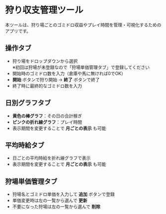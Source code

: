 # 狩り収支管理ツール

本ツールは、狩り場ごとのゴミドロ収益やプレイ時間を管理・可視化するためのアプリです。  

## 操作タブ
- 狩り場をドロップダウンから選択  
  ※初回は狩場が未登録なので「狩場単価管理タブ」で登録してください  
- 開始時のゴミドロ数を入力（倉庫や馬に無ければ0でOK）  
- **開始** ボタンで狩り開始 → **終了** ボタンで終了  
- 終了時に最終的なゴミドロ数を入力  

## 日別グラフタブ
- **黄色の棒グラフ**：その日の合計稼ぎ  
- **ピンクの折れ線グラフ**：プレイ時間  
- 表示期間を変更することで **月ごとの表示** も可能  

## 平均時給タブ
- 日ごとの平均時給を折れ線グラフで表示  
- 表示期間を変更することで **月ごとの表示** も可能  

## 狩場単価管理タブ
- 狩場名とゴミドロ単価を入力して **追加** ボタンで登録  
- 単価変更時は左の一覧から選んで **更新**  
- 不要になった狩場は左の一覧から選んで **削除**  
